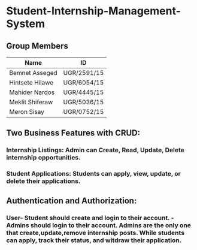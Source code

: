 # Student-Internship-Management-System
## Group Members
| Name             | ID          |
|------------------|-------------|
| Bemnet Asseged   | UGR/2591/15 |
| Hintsete Hilawe  | UGR/6054/15 |
| Mahider Nardos   | UGR/4445/15 |
| Meklit Shiferaw  | UGR/5036/15 |
| Meron Sisay      | UGR/0752/15 |

## Two Business Features with CRUD:
### Internship Listings: Admin can Create, Read, Update, Delete internship opportunities.

### Student Applications: Students can apply, view, update, or delete their applications.

## Authentication and Authorization:
### User- Student should create and login to their account. -Admins should login to their account. Admins are the only one that create,update,remove internship posts. While students can apply, track their status, and witdraw their application.
